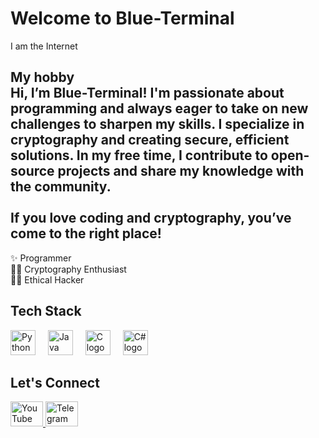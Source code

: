 <h1 align="left">Welcome to Blue-Terminal</h1>

<p align="left">I am the Internet</p>

<h2 align="left">
  My hobby<br>
  Hi, I’m Blue-Terminal! I'm passionate about programming and always eager to take on new challenges to sharpen my skills. I specialize in cryptography and creating secure, efficient solutions. In my free time, I contribute to open-source projects and share my knowledge with the community.<br><br>
  If you love coding and cryptography, you’ve come to the right place!
</h2>

<p align="left">
  ✨ Programmer<br>
  🐱‍💻 Cryptography Enthusiast<br>
  👨‍💻 Ethical Hacker
</p>

<h2 align="left">Tech Stack</h2>

<div align="left">
  <img src="https://cdn.jsdelivr.net/gh/devicons/devicon/icons/python/python-original.svg" height="40" alt="Python logo" />
  <img width="12" />
  <img src="https://cdn.jsdelivr.net/gh/devicons/devicon/icons/java/java-original.svg" height="40" alt="Java logo" />
  <img width="12" />
  <img src="https://cdn.jsdelivr.net/gh/devicons/devicon/icons/c/c-original.svg" height="40" alt="C logo" />
  <img width="12" />
  <img src="https://cdn.jsdelivr.net/gh/devicons/devicon/icons/csharp/csharp-original.svg" height="40" alt="C# logo" />
</div>

<h2 align="left">Let's Connect</h2>

<div align="left">
  <a href="https://www.youtube.com/@blue-terminal" target="_blank">
    <img src="https://raw.githubusercontent.com/maurodesouza/profile-readme-generator/master/src/assets/icons/social/youtube/default.svg" width="52" height="40" alt="YouTube logo" />
  </a>
  <a href="https://t.me/blue_terminal_official_haking" target="_blank">
    <img src="https://raw.githubusercontent.com/maurodesouza/profile-readme-generator/master/src/assets/icons/social/telegram/default.svg" width="52" height="40" alt="Telegram logo" />
  </a>
</div>
